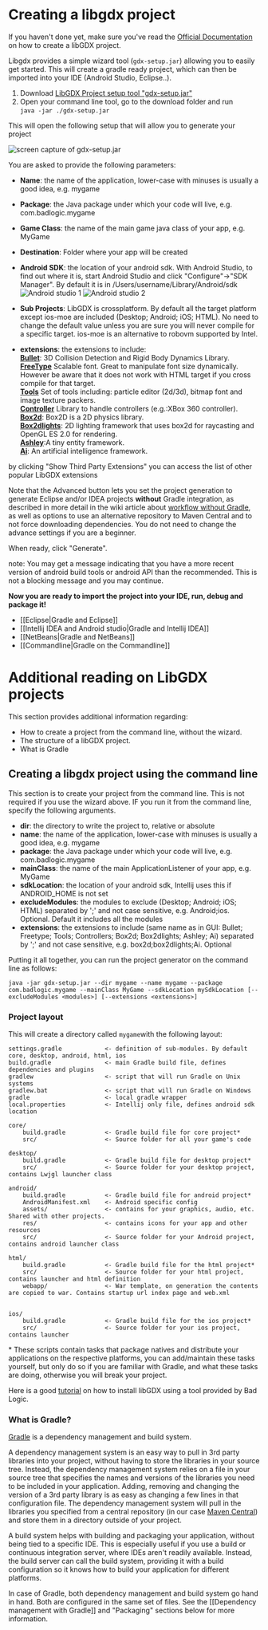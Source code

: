 # Creating a libgdx project

If you haven't done yet, make sure you've read the [Official Documentation](https://libgdx.badlogicgames.com/documentation/gettingstarted/Creating%20Projects.html) on how to create a libGDX project.

Libgdx provides a simple wizard tool (`gdx-setup.jar`) allowing you to easily get started.
This will create a gradle ready project, which can then be imported into your IDE (Android Studio, Eclipse..).

1. Download [LibGDX Project setup tool "gdx-setup.jar"](https://libgdx.badlogicgames.com/nightlies/dist/gdx-setup.jar)
2. Open your command line tool, go to the download folder and run <br>`java -jar ./gdx-setup.jar`

This will open the following setup that will allow you to generate your project<br>

![screen capture of gdx-setup.jar](http://i.imgur.com/nI5lQKT.jpg)

You are asked to provide the following parameters:
* **Name**: the name of the application, lower-case with minuses is usually a good idea, e.g. mygame
* **Package**: the Java package under which your code will live, e.g. com.badlogic.mygame
* **Game Class**: the name of the main game java class of your app, e.g. MyGame
* **Destination**: Folder where your app will be created
* **Android SDK**: the location of your android sdk. With Android Studio, to find out where it is, start Android Studio and click "Configure"->"SDK Manager". By default it is in /Users/username/Library/Android/sdk
![Android studio 1](http://i.imgur.com/re4m4ZW.png)
![Android studio 2](http://i.imgur.com/Y4F3UsH.png)

* **Sub Projects**: LibGDX is crossplatform. By default all the target platform except ios-moe are included (Desktop; Android; iOS; HTML). No need to change the default value unless you are sure you will never compile for a specific target. ios-moe is an alternative to robovm supported by Intel.

* **extensions**: the extensions to include:<br>
    **[Bullet](https://github.com/libgdx/libgdx/wiki/Bullet-physics)**: 3D Collision Detection and Rigid Body Dynamics Library.<br>
    **[FreeType](https://github.com/libgdx/libgdx/wiki/Gdx-freetype)** Scalable font. Great to manipulate font size dynamically. However be aware that it does not work with HTML target if you cross compile for that target.<br>
    **[Tools](https://libgdx.badlogicgames.com/tools.html)** Set of tools including: particle editor (2d/3d), bitmap font and image texture packers.<br>
    **[Controller](https://github.com/libgdx/libgdx/wiki/Controllers)** Library to handle controllers (e.g.:XBox 360 controller).<br>
    **[Box2d](https://github.com/libgdx/libgdx/wiki/Box2d)**: Box2D is a 2D physics library.<br>
    **[Box2dlights](https://github.com/libgdx/box2dlights)**: 2D lighting framework that uses box2d for raycasting and OpenGL ES 2.0 for rendering.<br>
    **[Ashley](https://github.com/libgdx/ashley)**:A tiny entity framework.<br>
    **[Ai](https://github.com/libgdx/gdx-ai)**: An artificial intelligence framework.<br>

by clicking "Show Third Party Extensions" you can access the list of other popular LibGDX extensions

Note that the Advanced button lets you set the project generation to generate Eclipse and/or IDEA projects **without** Gradle integration, as described in more detail in the wiki article about [workflow without Gradle](Improving-workflow-with-Gradle#how-to-remove-gradle-ide-integration-from-your-project), as well as options to use an alternative repository to Maven Central and to not force downloading dependencies. You do not need to change the advance settings if you are a beginner.

When ready, click "Generate". 

note: You may get a message indicating that you have a more recent version of android build tools or android API than the recommended. This is not a blocking message and you may continue.

**Now you are ready to import the project into your IDE, run, debug and package it!**

  * [[Eclipse|Gradle and Eclipse]]
  * [[Intellij IDEA and Android studio|Gradle and Intellij IDEA]]
  * [[NetBeans|Gradle and NetBeans]]
  * [[Commandline|Gradle on the Commandline]]

# Additional reading on LibGDX projects

This section provides additional information regarding:
* How to create a project from the command line, without the wizard.
* The structure of a libGDX project.
* What is Gradle

## Creating a libgdx project using the command line

This section is to create your project from the command line. This is not required if you use the wizard above.
IF you run it from the command line, specify the following arguments.

* **dir**: the directory to write the project to, relative or absolute
* **name**: the name of the application, lower-case with minuses is usually a good idea, e.g. mygame
* **package**: the Java package under which your code will live, e.g. com.badlogic.mygame
* **mainClass**: the name of the main ApplicationListener of your app, e.g. MyGame
* **sdkLocation**: the location of your android sdk, Intellij uses this if ANDROID_HOME is not set
* **excludeModules**: the modules to exclude (Desktop; Android; iOS; HTML) separated by ';' and not case sensitive, e.g. Android;ios. Optional. Default it includes all the modules
* **extensions**: the extensions to include (same name as in GUI: Bullet; Freetype; Tools; Controllers; Box2d; Box2dlights; Ashley; Ai) separated by ';' and not case sensitive, e.g. box2d;box2dlights;Ai. Optional

Putting it all together, you can run the project generator on the command line as follows:

`java -jar gdx-setup.jar --dir mygame --name mygame --package com.badlogic.mygame --mainClass MyGame --sdkLocation mySdkLocation [--excludeModules <modules>] [--extensions <extensions>]`

### Project layout
This will create a directory called `mygame`with the following layout:

```
settings.gradle            <- definition of sub-modules. By default core, desktop, android, html, ios
build.gradle               <- main Gradle build file, defines dependencies and plugins
gradlew                    <- script that will run Gradle on Unix systems
gradlew.bat                <- script that will run Gradle on Windows
gradle                     <- local gradle wrapper
local.properties           <- Intellij only file, defines android sdk location

core/
    build.gradle           <- Gradle build file for core project*
    src/                   <- Source folder for all your game's code

desktop/
    build.gradle           <- Gradle build file for desktop project*
    src/                   <- Source folder for your desktop project, contains Lwjgl launcher class

android/
    build.gradle           <- Gradle build file for android project*
    AndroidManifest.xml    <- Android specific config
    assets/                <- contains for your graphics, audio, etc.  Shared with other projects.
    res/                   <- contains icons for your app and other resources
    src/                   <- Source folder for your Android project, contains android launcher class

html/
    build.gradle           <- Gradle build file for the html project*
    src/                   <- Source folder for your html project, contains launcher and html definition
    webapp/                <- War template, on generation the contents are copied to war. Contains startup url index page and web.xml


ios/
    build.gradle           <- Gradle build file for the ios project*
    src/                   <- Source folder for your ios project, contains launcher
```
\* These scripts contain tasks that package natives and distribute your applications on the respective platforms, you can add/maintain these tasks yourself, but only do so if you are familiar with Gradle, and what these tasks are doing, otherwise you will break your project.

Here is a good [tutorial](http://www.todroid.com/android-gdx-game-creation-part-i-setting-up-up-android-studio-for-creating-games/) on how to install libGDX using a tool provided by Bad Logic.

### What is Gradle?
[Gradle](http://www.gradle.org/) is a dependency management and build system. 

A dependency management system is an easy way to pull in 3rd party libraries into your project, without having to store the libraries in your source tree. Instead, the dependency management system relies on a file in your source tree that specifies the names and versions of the libraries you need to be included in your application. Adding, removing and changing the version of a 3rd party library is as easy as changing a few lines in that configuration file. The dependency management system will pull in the libraries you specified from a central repository (in our case [Maven Central](http://search.maven.org/)) and store them in a directory outside of your project.

A build system helps with building and packaging your application, without being tied to a specific IDE. This is especially useful if you use a build or continuous integration server, where IDEs aren't readily available. Instead, the build server can call the build system, providing it with a build configuration so it knows how to build your application for different platforms.

In case of Gradle, both dependency management and build system go hand in hand. Both are configured in the same set of files. See the [[Dependency management with Gradle]] and "Packaging" sections below for more information.